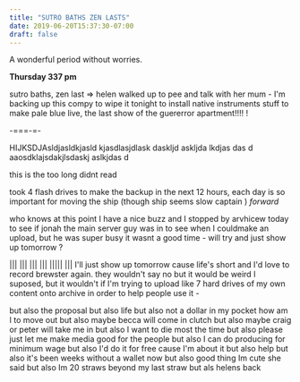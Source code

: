 ```yaml
---
title: "SUTRO BATHS ZEN LASTS"
date: 2019-06-20T15:37:30-07:00
draft: false
---
```


A wonderful period without worries.

<!--more-->

**Thursday 337 pm**

sutro baths, zen last => helen walked up to pee and talk with her mum - I'm backing up this compy to wipe it tonight to install native instruments stuff to make pale blue live, the last show of the guererror apartment!!!! !




-===-=-



HIJKSDJAsldjasldkjasld kjasdlasjdlask daskljd askljda lkdjas das
d
aaosdklajsdakjlsdaskj aslkjdas
d

this is the too long didnt read


took 4 flash drives to make the backup in the next 12 hours, each day is so important for moving the ship (though ship seems slow captain ) _forward_


who knows at this point I have a nice buzz and I stopped by arvhicew today to see if jonah the main server guy was in to see when I couldmake an upload, but he was super busy it wasnt a good time - will try and just show up tomorrow ?

||| ||| ||| ||| ||||| ||| I'll just show up tomorrow cause life's short and I'd love to record brewster again. they wouldn't say no but it would be weird I suposed, but it wouldn't if I'm trying to upload like 7 hard drives of my own content onto archive in order to help people use it -  

but also the proposal but also life but also not a dollar in my pocket how am I to move out but also maybe becca will come in clutch but also maybe craig or peter will take me in but also I want to die most the time but also please just let me make media good for the people but also I can do producing for minimum wage but also I'd do it for free cause I'm about it but also help but also it's been weeks without a wallet now but also good thing Im cute she said but also Im 20 straws beyond my last straw but als helens back                                                                                              
